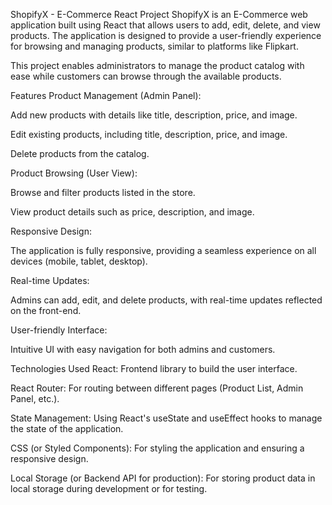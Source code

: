ShopifyX - E-Commerce React Project
ShopifyX is an E-Commerce web application built using React that allows users to add, edit, delete, and view products. The application is designed to provide a user-friendly experience for browsing and managing products, similar to platforms like Flipkart.

This project enables administrators to manage the product catalog with ease while customers can browse through the available products.

Features
Product Management (Admin Panel):

Add new products with details like title, description, price, and image.

Edit existing products, including title, description, price, and image.

Delete products from the catalog.

Product Browsing (User View):

Browse and filter products listed in the store.

View product details such as price, description, and image.

Responsive Design:

The application is fully responsive, providing a seamless experience on all devices (mobile, tablet, desktop).

Real-time Updates:

Admins can add, edit, and delete products, with real-time updates reflected on the front-end.

User-friendly Interface:

Intuitive UI with easy navigation for both admins and customers.

Technologies Used
React: Frontend library to build the user interface.

React Router: For routing between different pages (Product List, Admin Panel, etc.).

State Management: Using React's useState and useEffect hooks to manage the state of the application.

CSS (or Styled Components): For styling the application and ensuring a responsive design.

Local Storage (or Backend API for production): For storing product data in local storage during development or for testing.
